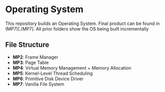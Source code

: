 # Operating System
This repository builds an Operating System. Final product can be found in (MP7)[./MP7]. 
All prior folders show the OS being built incrementally

## File Structure
- **MP2**: Frame Manager
- **MP3**: Page Table
- **MP4**: Virtual Memory Management + Memory Allocation
- **MP5**: Kernel-Level Thread Scheduling
- **MP6**: Primitive Disk Device Driver
- **MP7**: Vanilla File System
